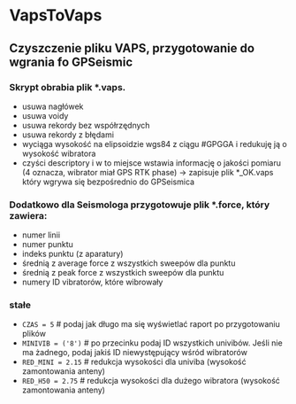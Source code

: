 # VapsToVaps
## Czyszczenie pliku VAPS, przygotowanie do wgrania fo GPSeismic

### Skrypt obrabia plik *.vaps. 
- usuwa nagłówek
- usuwa voidy
- usuwa rekordy bez współrzędnych
- usuwa rekordy z błędami
- wyciąga wysokość na elipsoidzie wgs84 z ciągu #GPGGA i redukuję ją o wysokość wibratora
- czyści descriptory i w to miejsce wstawia informację o jakości pomiaru (4 oznacza, wibrator miał GPS RTK phase)
-> zapisuje plik *_OK.vaps który wgrywa się bezpośrednio do GPSeismica

### Dodatkowo dla Seismologa przygotowuje plik *.force, który zawiera:
- numer linii
- numer punktu
- indeks punktu (z aparatury)
- średnią z average force z wszystkich sweepów dla punktu
- średnią z peak force z wszystkich sweepów dla punktu
- numery ID vibratorów, które wibrowały

### stałe
- `CZAS = 5`  # podaj jak długo ma się wyświetlać raport po przygotowaniu plików
- `MINIVIB = ('8')`  # po przecinku podaj ID wszystkich univibów. Jeśli nie ma żadnego, podaj jakiś ID niewystępujący wśród wibratorów
- `RED_MINI = 2.15`  # redukcja wysokości dla univiba (wysokość zamontowania anteny)
- `RED_H50 = 2.75`  # redukcja wysokości dla dużego wibratora (wysokość zamontowania anteny)
